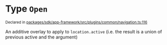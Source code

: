 # Type `Open`
<sub>Declared in [packages/sdk/app-framework/src/plugins/common/navigation.ts:116](https://github.com/dxos/dxos/blob/4d6eae504/packages/sdk/app-framework/src/plugins/common/navigation.ts#L116)</sub>


An additive overlay to apply to  `location.active`  (i.e. the result is a union of previous active and the argument)



